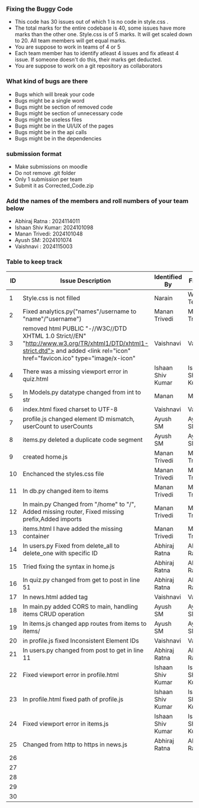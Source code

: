 ### Fixing the Buggy Code

- This code has 30 issues out of which 1 is no code in style.css . 
- The total marks for the entire codebase is 40, some issues have more marks than the other one. Style.css is of 5 marks. It will get scaled down to 20. All team members will get equal marks.
- You are suppose to work in teams of 4 or 5
- Each team member has to identify atleast 4 issues and fix atleast 4 issue. If someone doesn't do this, their marks get deducted.
- You are suppose to work on a git repository as collaborators

### What kind of bugs are there

- Bugs which will break your code
- Bugs might be a single word
- Bugs might be section of removed code
- Bugs might be section of unnecessary code
- Bugs might be useless files
- Bugs might be in the UI/UX of the pages
- Bugs might be in the api calls
- Bugs might be in the dependencies  

### submission format

- Make submissions on moodle
- Do not remove .git folder 
- Only 1 submission per team
- Submit it as Corrected_Code.zip

### Add the names of the members and roll numbers of your team below

- Abhiraj Ratna : 2024114011
- Ishaan Shiv Kumar: 2024101098
- Manan Trivedi: 2024101048
- Ayush SM: 2024101074
- Vaishnavi : 2024115003


### Table to keep track

| ID  | Issue Description                                                                               | Identified By       | Fixed By         |
|-----|-------------------------------------------------------------------------------------------------|---------------------|------------------|
| 1   | Style.css is not filled                                                                         |         Narain      |     Whole Team   |
| 2   | Fixed analytics.py("names"/username to "name"/"username")                                       |    Manan Trivedi    |    Manan Trivedi |
| 3   | removed html PUBLIC "-//W3C//DTD XHTML 1.0 Strict//EN" "http://www.w3.org/TR/xhtml1/DTD/xhtml1-strict.dtd">  and added <link rel="icon" href="favicon.ico" type="image/x-icon"                                                                                |   Vaishnavi         |     Vaishnavi    |
| 4   | There was a missing viewport error in quiz.html                                                 |Ishaan Shiv Kumar    |Ishaan Shiv Kumar |
| 5   | In Models.py datatype changed from int to str                                                   |   Manan             |     Manan        |
| 6   | index.html fixed charset to UTF-8                                                               |   Vaishnavi         |   Vaishnavi      |
| 7   | profile.js changed element ID mismatch, userCount to userCounts                                 |  Ayush SM           |   Ayush SM       |
| 8   | items.py deleted a duplicate code segment                                                       |  Ayush SM           |   Ayush SM       |
| 9   | created home.js                                                                                 |  Manan Trivedi      |   Manan Trivedi  |
| 10  |Enchanced the styles.css file                                                                    |  Manan Trivedi      |   Manan Trivedi  |
| 11  |In db.py changed item to items                                                                   |  Manan Trivedi      |   Manan Trivedi |
| 12  |In main.py Changed from "/home" to "/", Added missing router, Fixed missing prefix,Added imports | Manan Trivedi       |    Manan Trivedi |
| 13  |items.html I have added the missing container                                                    |Manan Trivedi       |Manan Trivedi     |
| 14  |In users.py Fixed from delete_all to delete_one with specific ID                                 |   Abhiraj Ratna     | Abhiraj Ratna |
| 15  |Tried fixing the syntax in home.js                                          |   Abhiraj Ratna           |      Abhiraj Ratna       |
| 16  |In quiz.py changed from get to post in line 51                                          |  Abhiraj Ratna             |  Abhiraj Ratna            |
| 17  |In news.html added <noscript> tag                                          |       Vaishnavi        |   Vaishnavi           |
| 18  |In main.py added CORS to main, handling items CRUD operation                                          |    Ayush SM           |     Ayush SM         |
| 19  |In items.js changed app routes from items to items/                                          |      Ayush SM         |     Ayush SM         |
| 20  |in profile.js fixed Inconsistent Element IDs                                          |      Vaishnavi         |    Vaishnavi          |
| 21  |In users.py changed from post to get in line 11                                           |  Abhiraj Ratna             |     Abhiraj Ratna         |
| 22  |Fixed viewport error in profile.html                                          |  Ishaan Shiv Kumar             |   Ishaan Shiv Kumar           |
| 23  |In profile.html fixed path of profile.js                                          |   Ishaan Shiv Kumar            |   Ishaan Shiv Kumar           |
| 24  |Fixed viewport error in items.js                                          |  Ishaan Shiv Kumar             |    Ishaan Shiv Kumar        |
| 25  |Changed from http to https in news.js                                          | Abhiraj Ratna              |    Abhiraj Ratna          |
| 26  |                                          |               |              |
| 27  |                                          |               |              |
| 28  |                                          |               |              |
| 29  |                                          |               |              |
| 30  |                                          |               |              |